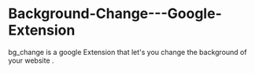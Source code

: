 # Background-Change---Google-Extension
bg_change is a google Extension that let's you change the background of your website .
